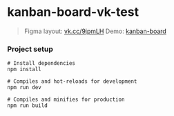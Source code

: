 # kanban-board-vk-test

> Figma layout: [vk.cc/9jpmLH](https://vk.cc/9jpmLH)
> Demo: [kanban-board](https://alik-x.github.io/kanban-board-vk-test/)

### Project setup

``` 
# Install dependencies
npm install

# Compiles and hot-reloads for development
npm run dev

# Compiles and minifies for production
npm run build
``` 
